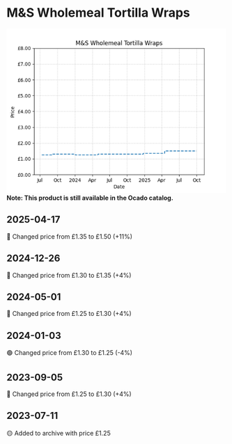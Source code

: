 # M&S Wholemeal Tortilla Wraps
![](charts/product-510858011.png)
**Note: This product is still available in the Ocado catalog.**
## 2025-04-17
🔴 Changed price from £1.35 to £1.50 (+11%)
## 2024-12-26
🔴 Changed price from £1.30 to £1.35 (+4%)
## 2024-05-01
🔴 Changed price from £1.25 to £1.30 (+4%)
## 2024-01-03
🟢 Changed price from £1.30 to £1.25 (-4%)
## 2023-09-05
🔴 Changed price from £1.25 to £1.30 (+4%)
## 2023-07-11
🟡 Added to archive with price £1.25